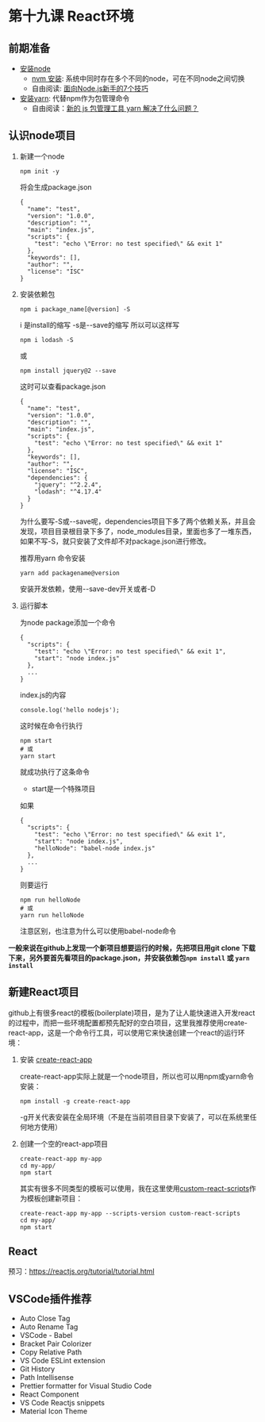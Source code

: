 # 第十九课 React环境

## 前期准备

* [安装node](https://nodejs.org/en/)
    * [nvm 安装](http://www.imooc.com/article/14617): 系统中同时存在多个不同的node，可在不同node之间切换
    * 自由阅读: [面向Node.js新手的7个技巧](https://jinlong.github.io/2013/10/17/7-tips-for-a-node-dot-js-padawan/)
* [安装yarn](https://yarnpkg.com/zh-Hans/docs/install): 代替npm作为包管理命令
    * 自由阅读：[新的 js 包管理工具 yarn 解决了什么问题？](https://zhuanlan.zhihu.com/p/22967139)

## 认识node项目

1. 新建一个node

    ```
    npm init -y
    ```
    将会生成package.json

    ```
    {
      "name": "test",
      "version": "1.0.0",
      "description": "",
      "main": "index.js",
      "scripts": {
        "test": "echo \"Error: no test specified\" && exit 1"
      },
      "keywords": [],
      "author": "",
      "license": "ISC"
    }
    ```

2. 安装依赖包

    ```
    npm i package_name[@version] -S
    ```

    i 是install的缩写
    -s是--save的缩写
    所以可以这样写

    ```
    npm i lodash -S
    ```
    或

    ```
    npm install jquery@2 --save
    ```

    这时可以查看package.json

    ```
    {
      "name": "test",
      "version": "1.0.0",
      "description": "",
      "main": "index.js",
      "scripts": {
        "test": "echo \"Error: no test specified\" && exit 1"
      },
      "keywords": [],
      "author": "",
      "license": "ISC",
      "dependencies": {
        "jquery": "^2.2.4",
        "lodash": "^4.17.4"
      }
    }
    ```

    为什么要写-S或--save呢，dependencies项目下多了两个依赖关系，并且会发现，项目目录根目录下多了，node_modules目录，里面也多了一堆东西，如果不写-S，就只安装了文件却不对package.json进行修改。

    推荐用yarn 命令安装

    ```
    yarn add packagename@version
    ```

    安装开发依赖，使用--save-dev开关或者-D

3. 运行脚本

    为node package添加一个命令

    ```
    {
      "scripts": {
        "test": "echo \"Error: no test specified\" && exit 1",
        "start": "node index.js"
      },
      ...
    }

    ```

    index.js的内容

    ```
    console.log('hello nodejs');
    ```

    这时候在命令行执行

    ```
    npm start
    # 或
    yarn start
    ```

    就成功执行了这条命令

    * start是一个特殊项目

    如果

    ```
    {
      "scripts": {
        "test": "echo \"Error: no test specified\" && exit 1",
        "start": "node index.js",
        "helloNode": "babel-node index.js"
      },
      ...
    }
    ```

    则要运行

    ```
    npm run helloNode
    # 或
    yarn run helloNode
    ```

    注意区别，也注意为什么可以使用babel-node命令

**一般来说在github上发现一个新项目想要运行的时候，先把项目用git clone 下载下来，另外要首先看项目的package.json，并安装依赖包``` npm install ``` 或 ``` yarn install ```**

## 新建React项目

github上有很多react的模板(boilerplate)项目，是为了让人能快速进入开发react的过程中，而把一些环境配置都预先配好的空白项目，这里我推荐使用create-react-app，这是一个命令行工具，可以使用它来快速创建一个react的运行环境：

1. 安装 [create-react-app](https://github.com/facebookincubator/create-react-app)

    create-react-app实际上就是一个node项目，所以也可以用npm或yarn命令安装：

    ```
    npm install -g create-react-app
    ```

    -g开关代表安装在全局环境（不是在当前项目目录下安装了，可以在系统里任何地方使用）

2. 创建一个空的react-app项目

    ```
    create-react-app my-app
    cd my-app/
    npm start
    ```

    其实有很多不同类型的模板可以使用，我在这里使用[custom-react-scripts](https://github.com/kitze/custom-react-scripts)作为模板创建新项目：

    ```
    create-react-app my-app --scripts-version custom-react-scripts
    cd my-app/
    npm start
    ```

## React

预习：https://reactjs.org/tutorial/tutorial.html

## VSCode插件推荐

* Auto Close Tag
* Auto Rename Tag
* VSCode - Babel
* Bracket Pair Colorizer
* Copy Relative Path
* VS Code ESLint extension
* Git History
* Path Intellisense
* Prettier formatter for Visual Studio Code
* React Component
* VS Code Reactjs snippets
* Material Icon Theme